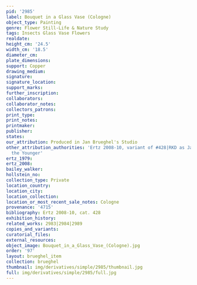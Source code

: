 ```yaml
---
pid: '2985'
label: Bouquet in a Glass Vase (Cologne)
object_type: Painting
genre: Flower Still-Life & Nature Study
tags: Insects Glass Vase Flowers
realdate: 
height_cm: '24.5'
width_cm: '18.5'
diameter_cm: 
plate_dimensions: 
support: Copper
drawing_medium: 
signature: 
signature_location: 
support_marks: 
further_inscription: 
collaborators: 
collaborator_notes: 
collectors_patrons: 
print_type: 
print_notes: 
printmaker: 
publisher: 
states: 
our_attribution: Produced in Jan Brueghel's Studio
other_attribution_authorities: 'Ertz 2008-10, variant of #428|RKD as Jan Brueghel
  the Younger'
ertz_1979: 
ertz_2008: 
bailey_walker: 
hollstein_no: 
collection_type: Private
location_country: 
location_city: 
location_collection: 
location_or_most_recent_sale_notes: Cologne
provenance: '4715'
bibliography: Ertz 2008-10, cat. 428
exhibition_history: 
related_works: 2983|2984|2989
copies_and_variants: 
curatorial_files: 
external_resources: 
object_image: Bouquet_in_a_Glass_Vase_(Cologne).jpg
order: '97'
layout: brueghel_item
collection: brueghel
thumbnail: img/derivatives/simple/2985/thumbnail.jpg
full: img/derivatives/simple/2985/full.jpg
---
```

